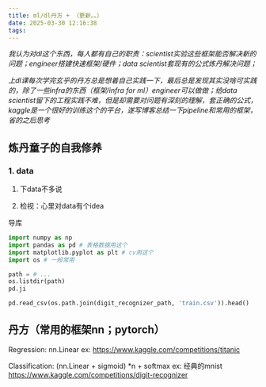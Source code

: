 ```yaml
---
title: ml/dl丹方 + （更新。。）
date: 2025-03-30 12:16:38
tags:
---
```


*我认为对dl这个东西，每人都有自己的职责：scientist实验这些框架能否解决新的问题；engineer搭建快速框架/硬件；data scientist套现有的公式炼丹解决问题；*

*上dl课每次学完玄乎的丹方总是想着自己实践一下，最后总是发现其实没啥可实践的，除了一些infra的东西（框架/infra for ml）engineer可以做做；给data scientist留下的工程实践不难，但是却需要对问题有深刻的理解，套正确的公式，kaggle是一个很好的训练这个的平台，遂写博客总结一下pipeline和常用的框架，省的之后思考*

## 炼丹童子的自我修养

### 1. data
1. 下data不多说

2. 检视：心里对data有个idea

导库  
``` py
import numpy as np
import pandas as pd # 表格数据用这个
import matplotlib.pyplot as plt # cv用这个
import os # 一般常用

path = # ... 
os.listdir(path)
pd.ji

pd.read_csv(os.path.join(digit_recognizer_path, 'train.csv')).head()
 ```

## 丹方（常用的框架nn；pytorch）
Regression: nn.Linear
ex: https://www.kaggle.com/competitions/titanic

Classification: (nn.Linear + sigmoid) *n + softmax
ex: 经典的mnist https://www.kaggle.com/competitions/digit-recognizer

